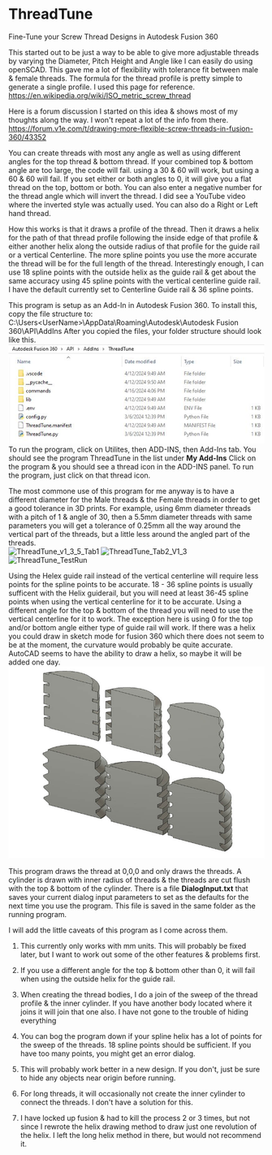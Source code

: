 # ThreadTune
Fine-Tune your Screw Thread Designs in Autodesk Fusion 360

This started out to be just a way to be able to give more adjustable threads by varying the Diameter, Pitch Height and Angle like I can easily do using openSCAD.  This gave me a lot of flexibility with tolerance fit between male & female threads.  The formula for the thread profile is pretty simple to generate a single profile.  I used this page for reference.
https://en.wikipedia.org/wiki/ISO_metric_screw_thread

Here is a forum discussion I started on this idea & shows most of my thoughts along the way.  I won't repeat a lot of the info from there.
https://forum.v1e.com/t/drawing-more-flexible-screw-threads-in-fusion-360/43352

You can create threads with most any angle as well as using different angles for the top thread & bottom thread.  If your combined top & bottom angle are too large, the code will fail.  using a 30 & 60 will work, but using a 60 & 60 will fail.  If you set either or both angles to 0, it will give you a flat thread on the top, bottom or both.  You can also enter a negative number for the thread angle which will invert the thread.  I did see a YouTube video where the inverted style was actually used.  You can also do a Right or Left hand thread.

How this works is that it draws a profile of the thread.  Then it draws a helix for the path of that thread profile following the inside edge of that profile & either another helix along the outside radius of that profile for the guide rail or a vertical Centerline.  The more spline points you use the more accurate the thread will be for the full length of the thread.  Interestingly enough, I can use 18 spline points with the outside helix as the guide rail & get about the same accuracy using 45 spline points with the vertical centerline guide rail.  I have the default currently set to Centerline Guide rail & 36 spline points.  

This program is setup as an Add-In in Autodesk Fusion 360.  To install this, copy the file structure to:
C:\Users\<UserName>\AppData\Roaming\Autodesk\Autodesk Fusion 360\API\AddIns
After you copied the files, your folder structure should look like this.<br>
![ThreadTune Folder](ThreadTuneFolder.JPG)<br>
To run the program, click on Utilites, then ADD-INS, then Add-Ins tab.  You should see the program ThreadTune in the list under **My Add-Ins**
Click on the program & you should see a thread icon in the ADD-INS panel.  To run the program, just click on that thread icon.

The most commone use of this program for me anyway is to have a different diameter for the Male threads & the Female threads in order to get a good tolerance in 3D prints.  For example, using 6mm diameter threads with a pitch of 1 & angle of 30, then a 5.5mm diameter threads with same parameters you will get a tolerance of 0.25mm all the way around the vertical part of the threads, but a little less around the angled part of the threads.<br>
![ThreadTune_v1_3_5_Tab1](https://github.com/geodave810/ThreadTune/assets/13069472/4b2dae22-d619-41c5-955a-27f4402c4545)
![ThreadTune_Tab2_V1_3](https://github.com/geodave810/ThreadTune/assets/13069472/bad720dd-1c0f-49fe-8a29-bfe8c8505647)
<br>
![ThreadTune_TestRun](https://github.com/geodave810/ThreadTune/assets/13069472/6a040e58-719a-4e71-a5fc-98cc1f1fb05e)

Using the Helex guide rail instead of the vertical centerline will require less points for the spline points to be accurate.  18 - 36 spline points is usually sufficent with the Helix guiderail, but you will need at least 36-45 spline points when using the vertical centerline for it to be accurate.  Using a different angle for the top & bottom of the thread you will need to use the vertical centerline for it to work.  The exception here is using 0 for the top and/or bottom angle either type of guide rail will work.  If there was a helix you could draw in sketch mode for fusion 360 which there does not seem to be at the moment, the curvature would probably be quite accurate.  AutoCAD seems to have the ability to draw a helix, so maybe it will be added one day.<br>
![ThreadTune Types](Thread_Types_800x600.jpg)<br>

This program draws the thread at 0,0,0 and only draws the threads.  A cylinder is drawn with inner radius of threads & the threads are cut flush with the top & bottom of the cylinder.  There is a file **DialogInput.txt** that saves your current dialog input parameters to set as the defaults for the next time you use the program.  This file is saved in the same folder as the running program.

I will add the little caveats of this program as I come across them.

1. This currently only works with mm units.  This will probably be fixed later, but I want to work out some of the other features & problems first.
   
2. If you use a different angle for the top & bottom other than 0, it will fail when using the outside helix for the guide rail.

3. When creating the thread bodies, I do a join of the sweep of the thread profile & the inner cylinder.  If you have another body located where it joins it will join that one also.  I have not gone to the trouble of hiding everything 

4. You can bog the program down if your spline helix has a lot of points for the sweep of the threads.  18 spline points should be sufficient.  If you have too many points, you might get an error dialog.

5. This will probably work better in a new design.  If you don't, just be sure to hide any objects near origin before running.

6. For long threads, it will occasionally not create the inner cylinder to connect the threads.  I don't have a solution for this.

7. I have locked up fusion & had to kill the process 2 or 3 times, but not since I rewrote the helix drawing method to draw just one revolution of the helix.  I left the long helix method in there, but would not recommend it.
